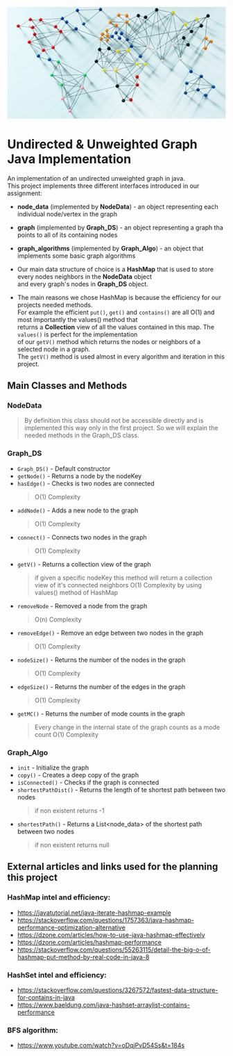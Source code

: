 ![alt text](WikiPictures/wgraphpic.jpg)

# Undirected & Unweighted Graph Java Implementation
  
An implementation of an undirected unweighted graph in java.  
This project implements three different interfaces introduced in our assignment:  
  
- **node_data** (implemented by **NodeData**) - an object representing each individual node/vertex in the graph  
- **graph** (implemented by **Graph_DS**) - an object representing a graph tha points to all of its containing nodes  
- **graph_algorithms** (implemented by **Graph_Algo**) - an object that implements some basic graph algorithms  
  
- Our main data structure of choice is a **HashMap** that is used to store every nodes neighbors in the **NodeData** object  
and every graph's nodes in **Graph_DS** object.  
  
- The main reasons we chose HashMap is because the efficiency for our projects needed methods.  
For example the efficient `put()`, `get()` and `contains()` are all O(1) and most importantly the values() method that  
returns a **Collection** view of all the values contained in this map. The `values()` is perfect for the implementation  
of our `getV()` method which returns the nodes or neighbors of a selected node in a graph.  
The `getV()` method is used almost in every algorithm and iteration in this project.  
  
## Main Classes and Methods  
### NodeData  
> By definition this class should not be accessible directly and is implemented this way only in the first project. So we will explain the needed methods in the Graph_DS class. 
  
### Graph_DS
- `Graph_DS()` - Default constructor
- `getNode()` - Returns a node by the nodeKey
- `hasEdge()` - Checks is two nodes are connected
  > O(1) Complexity
- `addNode()` - Adds a new node to the graph
  > O(1) Complexity
- `connect()` - Connects two nodes in the graph
  > O(1) Complexity
- `getV()` - Returns a collection view of the graph
  > if given a specific nodeKey this method will return a collection view of it's connected neighbors
  > O(1) Complexity by using values() method of HashMap
- `removeNode` - Removed a node from the graph
  > O(n) Complexity
- `removeEdge()` - Remove an edge between two nodes in the graph
  > O(1) Complexity
- `nodeSize()` - Returns the number of the nodes in the graph
  > O(1) Complexity
- `edgeSize()` - Returns the number of the edges in the graph
  > O(1) Complexity
- `getMC()` - Returns the number of mode counts in the graph
  > Every change in the internal state of the graph counts as a mode count
  > O(1) Complexity

### Graph_Algo
- `init` - Initialize the graph
- `copy()` - Creates a deep copy of the graph
- `isConnected()` - Checks if the graph is connected
- `shortestPathDist()` - Returns the length of te shortest path between two nodes
  > if non existent returns -1
- `shortestPath()` - Returns a List<node_data> of the shortest path between two nodes
  > if non existent returns null

## External articles and links used for the planning this project  
  
### HashMap intel and efficiency:
- https://javatutorial.net/java-iterate-hashmap-example
- https://stackoverflow.com/questions/1757363/java-hashmap-performance-optimization-alternative
- https://dzone.com/articles/how-to-use-java-hashmap-effectively
- https://dzone.com/articles/hashmap-performance
- https://stackoverflow.com/questions/55263115/detail-the-big-o-of-hashmap-put-method-by-real-code-in-java-8
  
### HashSet intel and efficiency:
- https://stackoverflow.com/questions/3267572/fastest-data-structure-for-contains-in-java
- https://www.baeldung.com/java-hashset-arraylist-contains-performance
  
### BFS algorithm:
- https://www.youtube.com/watch?v=oDqjPvD54Ss&t=184s
